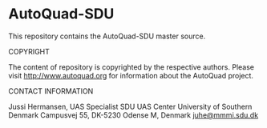 # AutoQuad-SDU #

This repository contains the AutoQuad-SDU master source.

COPYRIGHT

The content of repository is copyrighted by the respective authors. Please visit http://www.autoquad.org for information about the AutoQuad project.


CONTACT INFORMATION

Jussi Hermansen, UAS Specialist
SDU UAS Center
University of Southern Denmark
Campusvej 55, DK-5230 Odense M, Denmark
juhe@mmmi.sdu.dk


